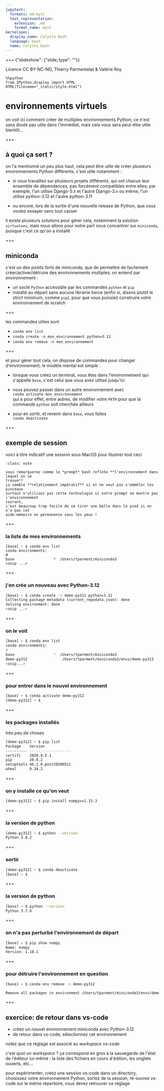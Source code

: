 ```yaml
---
jupytext:
  formats: md:myst
  text_representation:
    extension: .md
    format_name: myst
kernelspec:
  display_name: Calysto Bash
  language: bash
  name: calysto_bash
---
```


+++ {"slideshow": {"slide_type": ""}}

Licence CC BY-NC-ND, Thierry Parmentelat & Valérie Roy

```{code-cell}
%%python
from IPython.display import HTML
HTML(filename="_static/style.html")
```

# environnements virtuels

on voit ici comment créer de multiples environnements Python; ce n'est sans doute pas utile dans l'immédiat, mais cela vous sera peut-être utile bientôt...

+++

## à quoi ça sert ?

on l'a mentionné un peu plus haut, cela peut être utile de créer plusieurs environnements Python différents; c'est utile notamment :

* si vous travaillez sur plusieurs projets différents, qui ont chacun leur ensemble de
  dépendances, pas forcément compatibles entre elles;
  par exemple, l'un utilise Django-5.x et l'autre Django-3.x
  ou même, l'un utilise python-3.12 et l'autre python-3.11

* ou encore, lors de la sortie d'une nouvelle release de Python, que vous voulez essayer sans tout casser

il existe plusieurs solutions pour gérer cela, notamment la solution `virtualenv`, mais
nous allons pour notre part nous concentrer sur `miniconda`, puisque c'est ce qu'on a
installé

+++

## miniconda

c'est un des points forts de miniconda, que de permettre de facilement
créer/activer/détruire des environnements multiples; on entend par environnement :

* un socle `Python` accessible par les commandes `python` et `pip`
* installé au départ sans aucune librairie tierce (enfin si, disons plutôt le strict
  minimum, comme `pip`), pour que vous puissiez construire votre environnement de scratch

+++

les commandes utiles sont

* `conda env list`
* `conda create -n mon_environnement python=3.12`
* `conda env remove -n mon_environnement`

+++

et pour gérer tout cela, on dispose de commandes pour changer d'environnement; le modèle
mental est simple :

* lorsque vous créez un terminal, vous êtes dans l'environnement qui s'appelle `base`,
  c'est celui que vous avez utilisé jusqu'ici

* vous pouvez passer dans un autre environnement avec  
  `conda activate mon_environnement`  
  qui a pour effet, entre autres, de modifier votre `PATH` pour que la commande `python`
  soit cherchée ailleurs

* pour en sortir, et revenir dans `base`, vous faites  
  `conda deactivate`

+++

## exemple de session

voici à titre indicatif une session sous MacOS pour illustrer tout ceci

````{admonition} le prompt
:class: note

vous remarquerez comme le *prompt* bash reflète **l'environnement dans lequel on se
trouve**  
ça semble **relativement impératif** si on ne veut pas s'emmêler les pinceaux  
surtout n'utilisez pas cette technologie si votre prompt ne montre pas l'environnement
courant,  
c'est beaucoup trop facile de se tirer une balle dans le pied si on n'a pas cet
aide-mémoire en permanence sous les yeux !
````

+++

### la liste de mes environnements

```
[base] ~ $ conda env list
conda environments:
#
base                  *  /Users/tparment/miniconda3
<snip ...>
```

+++

### j'en crée un nouveau avec Python-3.12

```bash
[base] ~ $ conda create -n demo-py312 python=3.12
Collecting package metadata (current_repodata.json): done
Solving environment: done
<snip ...>
```

+++

### on le voit

```bash
[base] ~ $ conda env list
conda environments:
#
base                  *  /Users/tparment/miniconda3
demo-py312                /Users/tparment/miniconda3/envs/demo-py312
<snip...>
```

+++

### pour entrer dans le nouvel environnement

```bash
[base] ~ $ conda activate demo-py312
[demo-py312] ~ $
```

+++

### les packages installés

très peu de choses

```bash
[demo-py312] ~ $ pip list
Package    Version
---------- -------------------
certifi    2020.4.5.1
pip        20.0.2
setuptools 46.2.0.post20200511
wheel      0.34.2
```

+++

### on y installe ce qu'on veut

```bash
[demo-py312] ~ $ pip install numpy==1.15.3
```

+++

### la version de python

```bash
[demo-py312] ~ $ python --version
Python 3.8.2
```

+++

### sortir 

```bash
[demo-py312] ~ $ conda deactivate
[base] ~ $
```

+++

### la version de python

```bash
[base] ~ $ python --version
Python 3.7.6
```

+++

### on n'a pas perturbé l'environnement de départ

```bash
[base] ~ $ pip show numpy
Name: numpy
Version: 1.18.1
```

+++

### pour détruire l'environnement en question

```bash
[base] ~ $ conda env remove -n demo-py312

Remove all packages in environment /Users/tparment/miniconda3/envs/demo-py312:
```

+++

## exercice: de retour dans vs-code

* créez un nouvel environnement miniconda avec Python-3.12
* de retour dans vs-code, sélectionnez cet environnement

notez que ce réglage est associé au *workspace* vs-code

c'est quoi un *workspace* ? ça correspond en gros à la sauvegarde de l'état de l'éditeur
lui-même : la liste des fichiers en cours d'édition, les onglets ouverts, etc…  

pour expérimenter, créez une session vs-code dans un directory, choisissez votre
environnement Python, sortez de la session; ré-ouvrez vs-code sur le même répertoire, vous
devez retrouver ce réglage
